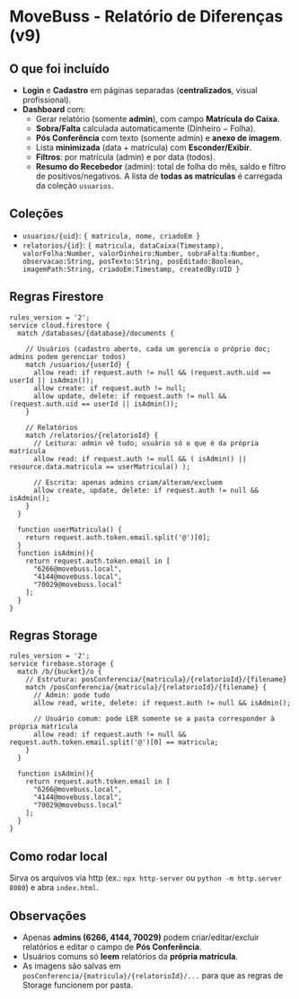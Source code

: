 # MoveBuss - Relatório de Diferenças (v9)

## O que foi incluído
- **Login** e **Cadastro** em páginas separadas (**centralizados**, visual profissional).
- **Dashboard** com:
  - Gerar relatório (somente **admin**), com campo **Matrícula do Caixa**.
  - **Sobra/Falta** calculada automaticamente (Dinheiro − Folha).
  - **Pós Conferência** com texto (somente admin) e **anexo de imagem**.
  - Lista **minimizada** (data + matrícula) com **Esconder/Exibir**.
  - **Filtros**: por matrícula (admin) e por data (todos).
  - **Resumo do Recebedor** (admin): total de folha do mês, saldo e filtro de positivos/negativos. A lista de **todas as matrículas** é carregada da coleção `usuarios`.

## Coleções
- `usuarios/{uid}`: `{ matricula, nome, criadoEm }`
- `relatorios/{id}`: `{ matricula, dataCaixa(Timestamp), valorFolha:Number, valorDinheiro:Number, sobraFalta:Number, observacao:String, posTexto:String, posEditado:Boolean, imagemPath:String, criadoEm:Timestamp, createdBy:UID }`

## Regras Firestore
```
rules_version = '2';
service cloud.firestore {
  match /databases/{database}/documents {

    // Usuários (cadastro aberto, cada um gerencia o próprio doc; admins podem gerenciar todos)
    match /usuarios/{userId} {
      allow read: if request.auth != null && (request.auth.uid == userId || isAdmin());
      allow create: if request.auth != null;
      allow update, delete: if request.auth != null && (request.auth.uid == userId || isAdmin());
    }

    // Relatórios
    match /relatorios/{relatorioId} {
      // Leitura: admin vê tudo; usuário só o que é da própria matrícula
      allow read: if request.auth != null && ( isAdmin() || resource.data.matricula == userMatricula() );

      // Escrita: apenas admins criam/alteram/excluem
      allow create, update, delete: if request.auth != null && isAdmin();
    }
  }

  function userMatricula() {
    return request.auth.token.email.split('@')[0];
  }
  function isAdmin(){
    return request.auth.token.email in [
      "6266@movebuss.local",
      "4144@movebuss.local",
      "70029@movebuss.local"
    ];
  }
}

```

## Regras Storage
```
rules_version = '2';
service firebase.storage {
  match /b/{bucket}/o {
    // Estrutura: posConferencia/{matricula}/{relatorioId}/{filename}
    match /posConferencia/{matricula}/{relatorioId}/{filename} {
      // Admin: pode tudo
      allow read, write, delete: if request.auth != null && isAdmin();

      // Usuário comum: pode LER somente se a pasta corresponder à própria matrícula
      allow read: if request.auth != null && request.auth.token.email.split('@')[0] == matricula;
    }
  }

  function isAdmin(){
    return request.auth.token.email in [
      "6266@movebuss.local",
      "4144@movebuss.local",
      "70029@movebuss.local"
    ];
  }
}

```

## Como rodar local
Sirva os arquivos via http (ex.: `npx http-server` ou `python -m http.server 8080`) e abra `index.html`.

## Observações
- Apenas **admins (6266, 4144, 70029)** podem criar/editar/excluir relatórios e editar o campo de **Pós Conferência**.
- Usuários comuns só **leem** relatórios da **própria matrícula**.
- As imagens são salvas em `posConferencia/{matricula}/{relatorioId}/...` para que as regras de Storage funcionem por pasta.
